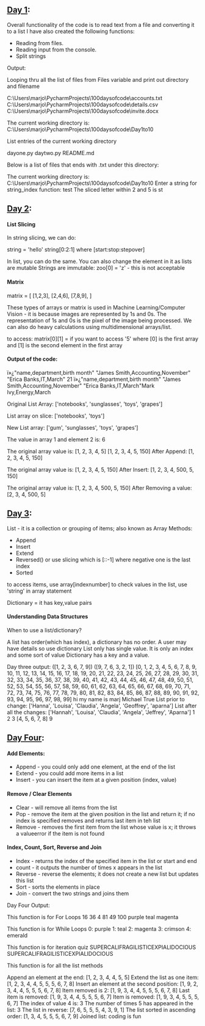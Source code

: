 ## [Day 1](https://github.com/ivymorenomt/100daysofPython/blob/master/Day1to10/dayone.py):

Overall functionality of the code is to read text from a file and converting it to a list
I have also created the following functions:
* Reading from files.
* Reading input from the console.
* Split strings

Output:

Looping thru all the list of files from Files variable and print out directory and filename

C:\Users\marjo\PycharmProjects\100daysofcode\accounts.txt
C:\Users\marjo\PycharmProjects\100daysofcode\details.csv
C:\Users\marjo\PycharmProjects\100daysofcode\invite.docx

The current working directory is: C:\Users\marjo\PycharmProjects\100daysofcode\Day1to10

List entries of the current working directory

dayone.py
daytwo.py
README.md

Below is a list of files that ends with .txt under this directory:


The current working directory is: C:\Users\marjo\PycharmProjects\100daysofcode\Day1to10
Enter a string for string_index function: test
The sliced letter within 2 and 5 is st

## [Day 2](https://github.com/ivymorenomt/100daysofPython/blob/master/Day1to10/daytwo.py):

#### List Slicing

In string slicing, we can do:

string = 'hello'
string[0:2:1] where [start:stop:stepover]

In list, you can do the same. You can also change the element in it as lists are mutable
Strings are immutable:
zoo[0] = 'z' - this is not acceptable


#### Matrix

matrix = [
    [1,2,3],
    [2,4,6],
    [7,8,9],
]

These types of arrays or matrix is used in Machine Learning/Computer Vision - it is because images are represented by 1s and 0s.
The representation of 1s and 0s is the pixel of the image being processed.
We can also do heavy calculations using multidimensional arrays/list.

to access:
matrix[0][1] = if you want to access '5'
where [0] is the first array and [1] is the second element in the first array

#### Output of the code:

ï»¿"name,department,birth month"
"James Smith,Accounting,November"
"Erica Banks,IT,March"
21
ï»¿"name,department,birth month"
"James Smith,Accounting,November"
"Erica Banks,IT,March"Mark Ivy,Energy,March

Original List Array: ['notebooks', 'sunglasses', 'toys', 'grapes']

List array on slice: ['notebooks', 'toys']

New List array: ['gum', 'sunglasses', 'toys', 'grapes']

The value in array 1 and element 2 is: 6

The original array value is: [1, 2, 3, 4, 5]
[1, 2, 3, 4, 5, 150]
After Append: [1, 2, 3, 4, 5, 150]

The original array value is: [1, 2, 3, 4, 5, 150]
After Insert: [1, 2, 3, 4, 500, 5, 150]

The original array value is: [1, 2, 3, 4, 500, 5, 150]
After Removing a value: [2, 3, 4, 500, 5]

## [Day 3](https://github.com/ivymorenomt/100daysofPython/blob/master/Day1to10/daythree.py):

List - it is a collection or grouping of items; also known as Array
Methods:
* Append
* Insert
* Extend
* Reversed() or use slicing which is [::-1] where negative one is the last index
* Sorted

to access items, use array[indexnumber]
to check values in the list, use 'string' in array statement

Dictionary = it has key,value pairs

#### Understanding Data Structures
When to use a list/dictionary?

A list has order(which has index), a dictionary has no order.
A user may have details so use dictionary
List only has single value. It is only an index and some sort of value
Dictionary has a key and a value.

Day three output:
([1, 2, 3, 6, 7, 9])
([9, 7, 6, 3, 2, 1])
[0, 1, 2, 3, 4, 5, 6, 7, 8, 9, 10, 11, 12, 13, 14, 15, 16, 17, 18, 19, 20, 21, 22, 23, 24, 25, 26, 27, 28, 29, 30, 31, 32, 33, 34, 35, 36, 37, 38, 39, 40, 41, 42, 43, 44, 45, 46, 47, 48, 49, 50, 51, 52, 53, 54, 55, 56, 57, 58, 59, 60, 61, 62, 63, 64, 65, 66, 67, 68, 69, 70, 71, 72, 73, 74, 75, 76, 77, 78, 79, 80, 81, 82, 83, 84, 85, 86, 87, 88, 89, 90, 91, 92, 93, 94, 95, 96, 97, 98, 99]
hi my name is marj
Michael
True
List prior to change: ['Hanna', 'Louisa', 'Claudia', 'Angela', 'Geoffrey', 'aparna']
List after all the changes: ['Hannah', 'Louisa', 'Claudia', 'Angela', 'Jeffrey', 'Aparna']
1
2
3
[4, 5, 6, 7, 8]
9

## [Day Four](https://github.com/ivymorenomt/100daysofPython/blob/master/Day1to10/dayfour.py):

#### Add Elements:
* Append - you could only add one element, at the end of the list
* Extend - you could add more items in a list
* Insert - you can insert the item at a given position (index, value)

#### Remove / Clear Elements
* Clear - will remove all items from the list
* Pop - remove the item at the given position in the list and return it; if no index is specified removes and returns last item in teh list
* Remove - removes the first item from the list whose value is x; it throws a valueerror if the item is not found

#### Index, Count, Sort, Reverse and Join
* Index - returns the index of the specified item in the list or start and end
* count - it outputs the number of times x appears in the list
* Reverse - reverse the elements; it does not create a new list but updates this list
* Sort - sorts the elements in place
* Join - convert the two strings and joins them

Day Four Output:

This function is for For Loops
16
36
4
81
49
100
purple
teal
magenta

This function is for While Loops
0: purple
1: teal
2: magenta
3: crimson
4: emerald

This function is for iteration quiz
SUPERCALIFRAGILISTICEXPIALIDOCIOUS
SUPERCALIFRAGILISTICEXPIALIDOCIOUS

This function is for all the list methods

Append an element at the end: [1, 2, 3, 4, 4, 5, 5]
Extend the list as one item: [1, 2, 3, 4, 4, 5, 5, 5, 6, 7, 8]
Insert an element at the second position: [1, 9, 2, 3, 4, 4, 5, 5, 5, 6, 7, 8]
Item removed is 2: [1, 9, 3, 4, 4, 5, 5, 5, 6, 7, 8]
Last item is removed: [1, 9, 3, 4, 4, 5, 5, 5, 6, 7]
Item is removed: [1, 9, 3, 4, 5, 5, 5, 6, 7]
The index of value 4 is: 3
The number of times 5 has appeared in the list: 3
The list in reverse: [7, 6, 5, 5, 5, 4, 3, 9, 1]
The list sorted in ascending order: [1, 3, 4, 5, 5, 5, 6, 7, 9]
Joined list: coding is fun

